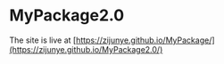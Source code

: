 # MyPackage2.0
The site is live at [https://zijunye.github.io/MyPackage/](https://zijunye.github.io/MyPackage2.0/)
